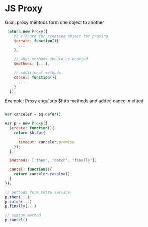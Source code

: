 JS Proxy
=======

Goal: proxy mehtods form one object to another

```javascript
 return new Proxy({
    // closure for creating object for proxing
    $create: function(){
      ...
    },

    // what methods should be peoxied
    $methods: [...],

    // additional methods
    cancel: function(){
      ...
    }
  });
```


Example:
Proxy angularjs $http methods and added cancel mehtod

```javascript

var canceler = $q.defer();

var p = new Proxy({
  $create: function(){
    return $http({
      ...
      timeout: canceler.promise
    });
  },

  $methods: ['then', 'catch', 'finally'],

  cancel: function(){
    return canceler.resolve();
  }
});

// methods form $http service
p.then(...)
p.catch(...)
p.finally(...)

// custom method
p.cancel()
```
